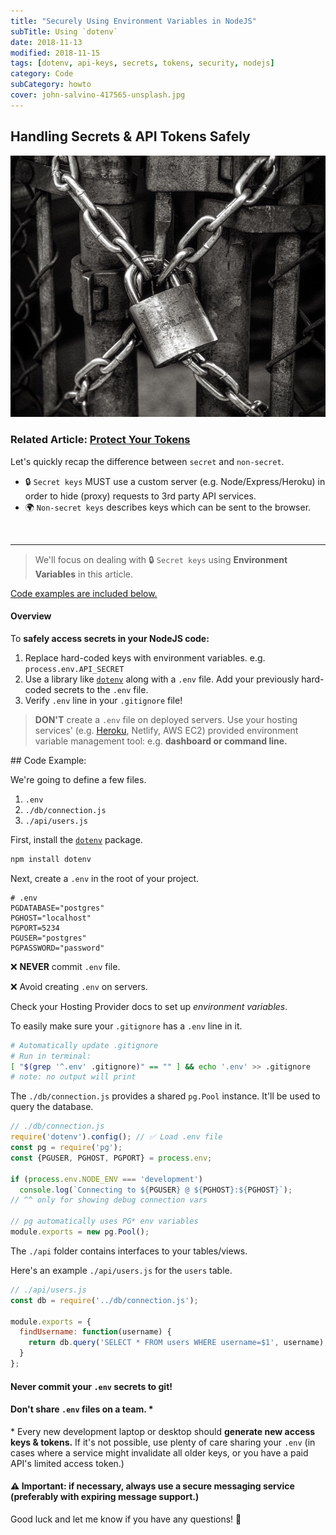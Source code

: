 ```yaml
---
title: "Securely Using Environment Variables in NodeJS"
subTitle: Using `dotenv`
date: 2018-11-13
modified: 2018-11-15
tags: [dotenv, api-keys, secrets, tokens, security, nodejs]
category: Code
subCategory: howto
cover: john-salvino-417565-unsplash.jpg
---
```


## Handling Secrets & API Tokens Safely

![credit: john-salvino-417565-unsplash.jpg](john-salvino-417565-unsplash.jpg)

### Related Article: [Protect Your Tokens](/protect-your-tokens/)

Let's quickly recap the difference between `secret` and `non-secret`.

* 🔒 `Secret keys` MUST use a custom server (e.g. Node/Express/Heroku) in order to hide (proxy) requests to 3rd party API services.
* 🌍 `Non-secret keys` describes keys which can be sent to the browser.

<br />

---------------------------------------------

> We'll focus on dealing with 🔒 `Secret keys` using **Environment Variables** in this article.

[Code examples are included below.](#️-code-example)

#### Overview

To **safely access secrets in your NodeJS code:**

1. Replace hard-coded keys with environment variables. e.g. `process.env.API_SECRET`
1. Use a library like [`dotenv`](https://github.com/motdotla/dotenv) along with a `.env` file. Add your previously hard-coded secrets to the `.env` file.
1. Verify `.env` line in your `.gitignore` file!

> **DON'T** create a `.env` file on deployed servers. Use your hosting services' (e.g. [Heroku](https://devcenter.heroku.com/articles/config-vars), Netlify, AWS EC2) provided environment variable management tool: e.g. **dashboard or command line.**

##️ Code Example:

We're going to define a few files.

1. `.env`
1. `./db/connection.js`
1. `./api/users.js`

<!-- Example config object which uses `process.env.PG*`

```js
// ./db/config.js
module.exports = {
  postgres: {
    host: process.env.PGHOST || 'localhost',
    port: process.env.PGPORT || 5234,
    user: process.env.PGUSER || 'postgres',
    password: process.env.PGPASSWORD || 'password',
    database: process.env.PGDATABASE || 'postgres',
  }
};
```

The `db/config.js` file is just an example of how your secrets should be stored for re-use in your code.
-->

First, install the [`dotenv`](https://www.npmjs.com/package/dotenv) package.

```bash
npm install dotenv
```

Next, create a `.env` in the root of your project.

```
# .env
PGDATABASE="postgres"
PGHOST="localhost"
PGPORT=5234
PGUSER="postgres"
PGPASSWORD="password"
```


❌ **NEVER** commit `.env` file.

❌ Avoid creating `.env` on servers.

Check your Hosting Provider docs to set up _environment variables_.

To easily make sure your `.gitignore` has a `.env` line in it.

```bash
# Automatically update .gitignore
# Run in terminal:
[ "$(grep '^.env' .gitignore)" == "" ] && echo '.env' >> .gitignore
# note: no output will print
```

The `./db/connection.js` provides a shared `pg.Pool` instance. It'll be used to query the database.

```js
// ./db/connection.js
require('dotenv').config(); // ✅ Load .env file
const pg = require('pg');
const {PGUSER, PGHOST, PGPORT} = process.env;

if (process.env.NODE_ENV === 'development')
  console.log(`Connecting to ${PGUSER} @ ${PGHOST}:${PGHOST}`);
// ^^ only for showing debug connection vars

// pg automatically uses PG* env variables
module.exports = new pg.Pool();
```

The `./api` folder contains interfaces to your tables/views.

Here's an example `./api/users.js` for the `users` table.

```js
// ./api/users.js
const db = require('../db/connection.js');

module.exports = {
  findUsername: function(username) {
    return db.query('SELECT * FROM users WHERE username=$1', username);
  }
};
```

#### Never commit your `.env` secrets to git!
#### Don't share `.env` files on a team. *

\* Every new development laptop or desktop should **generate new access keys & tokens.**
If it's not possible, use plenty of care sharing your `.env` (in cases where a service might invalidate all older keys, or you have a paid API's limited access token.)

#### ⚠️ Important: if necessary, always use a secure messaging service (preferably with expiring message support.)


Good luck and let me know if you have any questions! 🎉
